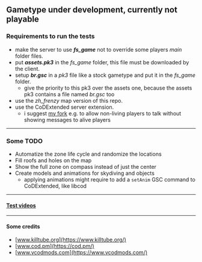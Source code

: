 ## Gametype under development, currently not playable

### Requirements to run the tests

- make the server to use ***fs_game*** not to override some players *main* folder files.
- put ***assets.pk3*** in the *fs_game* folder, this file must be downloaded by the client.
- setup ***br.gsc*** in a *pk3* file like a stock gametype and put it in the *fs_game* folder.
  - give the priority to this pk3 over the assets one, because the assets pk3 contains a file named *br.gsc* too
- use the *zh_frenzy* map version of this repo.
- use the CoDExtended server extension.
  - i suggest [my fork](https://github.com/raphael12333/codextended-server) e.g. to allow non-living players to talk without showing messages to alive players
___
### Some TODO
- Automatize the zone life cycle and randomize the locations
- Fill roofs and holes on the map
- Show the full zone on compass instead of just the center
- Create models and animations for skydiving and objects
  - applying animations might require to add a `setAnim` GSC command to CoDExtended, like libcod
___
#### [Test videos](https://www.youtube.com/playlist?list=PLTiI1XPSd-uVS_saGvqfgk7hgguxHc1Y0)
___
#### Some credits
- [www.killtube.org](https://www.killtube.org/)
- [www.cod.pm](https://cod.pm/)
- [www.vcodmods.com](https://www.vcodmods.com/)
